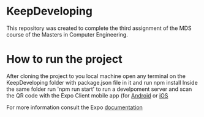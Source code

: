 # KeepDeveloping
This repository was created to complete the third assignment of the MDS course of the Masters in Computer Engineering.


# How to run the project

After cloning the project to you local machine open any terminal on the KeepDeveloping folder with package.json file in it and run npm install
Inside the same folder run 'npm run start' to run a develpoment server and scan the QR code with the Expo Client mobile app (for [Android](https://play.google.com/store/apps/details?id=host.exp.exponent&hl=pt_PT&gl=US) or [iOS](https://apps.apple.com/us/app/expo-go/id982107779)

For more information consult the Expo [documentation](https://docs.expo.dev/get-started/installation/)
